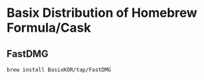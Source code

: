 Basix Distribution of Homebrew Formula/Cask
===================

## FastDMG

```sh
brew install BasixKOR/tap/FastDMG
```
